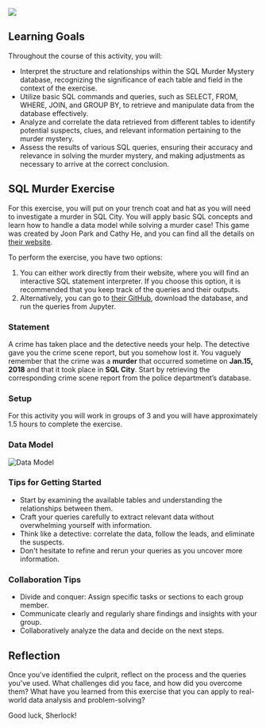 <!-- # SQL Murder Mystery -->


![](https://github.com/data-bootcamp-v4/lessons/blob/main/img/sql-mystery.png?raw=true)


## Learning Goals

Throughout the course of this activity, you will:

-  Interpret the structure and relationships within the SQL Murder Mystery database, recognizing the significance of each table and field in the context of the exercise.
- Utilize basic SQL commands and queries, such as SELECT, FROM, WHERE, JOIN, and GROUP BY, to retrieve and manipulate data from the database effectively.
- Analyze and correlate the data retrieved from different tables to identify potential suspects, clues, and relevant information pertaining to the murder mystery.
- Assess the results of various SQL queries, ensuring their accuracy and relevance in solving the murder mystery, and making adjustments as necessary to arrive at the correct conclusion.

## SQL Murder Exercise

For this exercise, you will put on your trench coat and hat as you will need to investigate a murder in SQL City. You will apply basic SQL concepts and learn how to handle a data model while solving a murder case! This game was created by Joon Park and Cathy He, and you can find all the details on [their website](http://mystery.knightlab.com).

To perform the exercise, you have two options:

1. You can either work directly from their website, where you will find an interactive SQL statement interpreter. If you choose this option, it is recommended that you keep track of the queries and their outputs. 
2. Alternatively, you can go to [their GitHub](https://github.com/NUKnightLab/sql-mysteries), download the database, and run the queries from Jupyter.


### Statement

A crime has taken place and the detective needs your help. The detective gave you the crime scene report, but you somehow lost it. You vaguely remember that the crime was a **murder** that occurred sometime on **Jan.15, 2018** and that it took place in **SQL City**. Start by retrieving the corresponding crime scene report from the police department’s database.

### Setup

For this activity you will work in groups of 3 and you will have approximately 1.5 hours to complete the exercise.


### Data Model

![Data Model](https://github.com/data-bootcamp-v4/lessons/blob/main/img/sql-mystery-schema.png?raw=true)

### Tips for Getting Started

- Start by examining the available tables and understanding the relationships between them.
- Craft your queries carefully to extract relevant data without overwhelming yourself with information.
- Think like a detective: correlate the data, follow the leads, and eliminate the suspects.
- Don't hesitate to refine and rerun your queries as you uncover more information.

### Collaboration Tips

- Divide and conquer: Assign specific tasks or sections to each group member.
- Communicate clearly and regularly share findings and insights with your group.
- Collaboratively analyze the data and decide on the next steps.

## Reflection

Once you've identified the culprit, reflect on the process and the queries you've used. What challenges did you face, and how did you overcome them? What have you learned from this exercise that you can apply to real-world data analysis and problem-solving?


Good luck, Sherlock!
